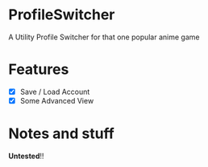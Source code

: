 # ProfileSwitcher
A Utility Profile Switcher for that one popular anime game

# Features
- [x] Save / Load Account
- [x] Some Advanced View

# Notes and stuff
**Untested**!!


